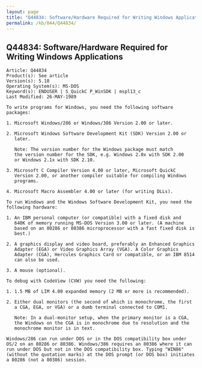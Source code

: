 ```yaml
---
layout: page
title: "Q44834: Software/Hardware Required for Writing Windows Applications"
permalink: /kb/044/Q44834/
---
```


## Q44834: Software/Hardware Required for Writing Windows Applications

	Article: Q44834
	Product(s): See article
	Version(s): 5.10
	Operating System(s): MS-DOS
	Keyword(s): ENDUSER | S_QuickC P_WinSDK | mspl13_c
	Last Modified: 26-MAY-1989
	
	To write programs for Windows, you need the following software
	packages:
	
	1. Microsoft Windows/286 or Windows/386 Version 2.00 or later.
	
	2. Microsoft Windows Software Development Kit (SDK) Version 2.00 or
	   later.
	
	   Note: The version number for the Windows package must match
	   the version number for the SDK, e.g. Windows 2.0x with SDK 2.00
	   or Windows 2.1x with SDK 2.10.
	
	3. Microsoft C Compiler Version 4.00 or later, Microsoft QuickC
	   Version 2.00, or another compiler suitable for compiling Windows
	   programs.
	
	4. Microsoft Macro Assembler 4.00 or later (for writing DLLs).
	
	To run Windows and the Windows Software Development Kit, you need the
	following hardware:
	
	1. An IBM personal computer (or compatible) with a fixed disk and
	   640K of memory running MS-DOS Version 3.00 or later. (A machine
	   based on an 80286 or 80386 microprocessor with a fast fixed disk is
	   best.)
	
	2. A graphics display and video board, preferably an Enhanced Graphics
	   Adapter (EGA) or Video Graphics Array (VGA). A Color Graphics
	   Adapter (CGA), Hercules Graphics Card or compatible, or an IBM 8514
	   can also be used.
	
	3. A mouse (optional).
	
	To debug with CodeView (CVW) you need the following:
	
	1. 1.5 MB of LIM 4.00 expanded memory (2 MB or more is recommended).
	
	2. Either dual monitors (the second of which is monochrome, the first
	   a CGA, EGA, or VGA) or a dumb terminal connected to COM1.
	
	   Note: In a dual-monitor setup, when the primary monitor is a CGA,
	   the Windows on the CGA is in monochrome due to resolution and the
	   monochrome monitor is in text.
	
	Windows/286 can run under DOS or in the DOS compatibility box under
	OS/2 on an 80286 or 80386. Windows/386 requires an 80386 where it can
	run under DOS but not in the DOS compatibility box. Typing "WIN86"
	(without the quotation marks) at the DOS prompt (or DOS box) initiates
	a 80286 (not a 80386) session.
